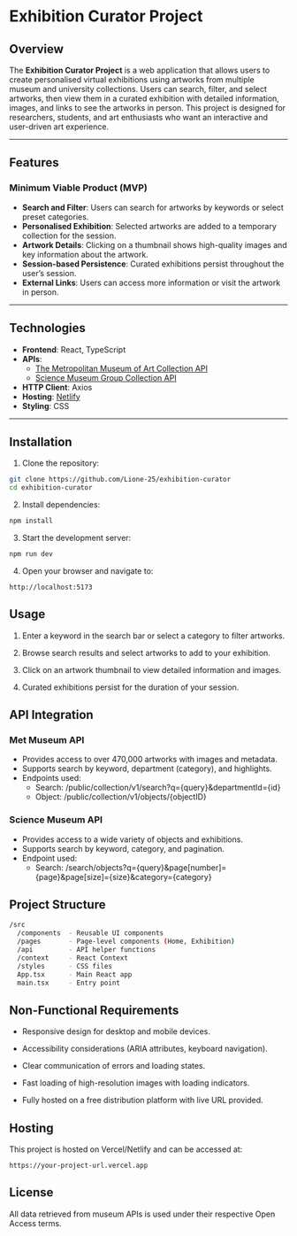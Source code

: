 # Exhibition Curator Project

## Overview

The **Exhibition Curator Project** is a web application that allows users to create personalised virtual exhibitions using artworks from multiple museum and university collections. Users can search, filter, and select artworks, then view them in a curated exhibition with detailed information, images, and links to see the artworks in person. This project is designed for researchers, students, and art enthusiasts who want an interactive and user-driven art experience.

---

## Features

### Minimum Viable Product (MVP)

- **Search and Filter**: Users can search for artworks by keywords or select preset categories.
- **Personalised Exhibition**: Selected artworks are added to a temporary collection for the session.
- **Artwork Details**: Clicking on a thumbnail shows high-quality images and key information about the artwork.
- **Session-based Persistence**: Curated exhibitions persist throughout the user’s session.
- **External Links**: Users can access more information or visit the artwork in person.

---

## Technologies

- **Frontend**: React, TypeScript
- **APIs**:
  - [The Metropolitan Museum of Art Collection API](https://metmuseum.github.io/)
  - [Science Museum Group Collection API](https://collection.sciencemuseumgroup.org.uk/)
- **HTTP Client**: Axios
- **Hosting**: [Netlify](https://www.netlify.com/)
- **Styling**: CSS

---

## Installation

1. Clone the repository:

```bash
git clone https://github.com/Lione-25/exhibition-curator
cd exhibition-curator
```

2. Install dependencies:

```bash
npm install
```

3. Start the development server:

```bash
npm run dev
```

4. Open your browser and navigate to:

```arduino
http://localhost:5173
```

## Usage

1. Enter a keyword in the search bar or select a category to filter artworks.

2. Browse search results and select artworks to add to your exhibition.

3. Click on an artwork thumbnail to view detailed information and images.

4. Curated exhibitions persist for the duration of your session.

## API Integration

### Met Museum API

- Provides access to over 470,000 artworks with images and metadata.
- Supports search by keyword, department (category), and highlights.
- Endpoints used:
  - Search: /public/collection/v1/search?q={query}&departmentId={id}
  - Object: /public/collection/v1/objects/{objectID}

### Science Museum API

- Provides access to a wide variety of objects and exhibitions.
- Supports search by keyword, category, and pagination.
- Endpoint used:
  - Search: /search/objects?q={query}&page[number]={page}&page[size]={size}&category={category}

## Project Structure

```bash
/src
  /components  - Reusable UI components
  /pages       - Page-level components (Home, Exhibition)
  /api         - API helper functions
  /context     - React Context
  /styles      - CSS files
  App.tsx      - Main React app
  main.tsx     - Entry point
```

## Non-Functional Requirements

- Responsive design for desktop and mobile devices.

- Accessibility considerations (ARIA attributes, keyboard navigation).

- Clear communication of errors and loading states.

- Fast loading of high-resolution images with loading indicators.

- Fully hosted on a free distribution platform with live URL provided.

## Hosting

This project is hosted on Vercel/Netlify and can be accessed at:

```arduine
https://your-project-url.vercel.app
```

## License

All data retrieved from museum APIs is used under their respective Open Access terms.
